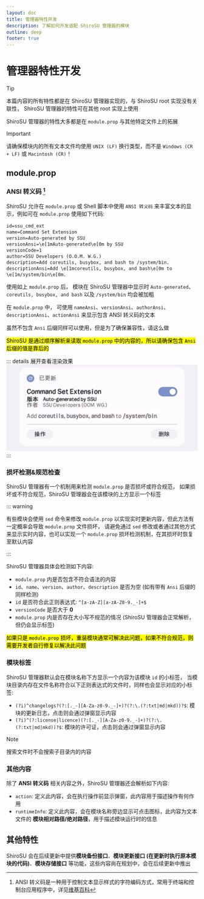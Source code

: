```yaml
---
layout: doc
title: 管理器特性开发
description: 了解如何开发适配 ShiroSU 管理器的模块
outline: deep
footer: true
---
```


# **管理器特性开发**

> [!TIP]
> 本篇内容的所有特性都是在 ShiroSU 管理器实现的，与 ShiroSU root 实现没有关联性，
> ShiroSU 管理器的特性可在其他 root 实现上使用

ShiroSU 管理器的特性大多都是在 `module.prop` 与其他特定文件上的拓展

> [!IMPORTANT]
> 请确保模块内的所有文本文件均使用 `UNIX (LF)` 换行类型，而不是 `Windows (CR + LF)` 或 `Macintosh (CR)`！

## module.prop

### ANSI 转义码 [^1]

ShiroSU 允许在 `module.prop` 或 Shell 脚本中使用 `ANSI 转义码` 来丰富文本的显示，例如可在 `module.prop` 使用如下代码:

```properties {4,8}
id=ssu_cmd_ext
name=Command Set Extension
version=Auto-generated by SSU
versionAnsi=\e[1mAuto-generated\e[0m by SSU
versionCode=1
author=SSU Developers (O.O.M. W.G.)
description=Add coreutils, busybox, and bash to /system/bin.
descriptionAnsi=Add \e[1mcoreutils, busybox, and bash\e[0m to \e[1m/system/bin\e[0m.
```

使用如上 `module.prop` 后，
模块在 ShiroSU 管理器中显示时 `Auto-generated`、`coreutils, busybox, and bash`
以及 `/system/bin` 均会被加粗

在 `module.prop` 中，
可使用 `nameAnsi`、`versionAnsi`、`authorAnsi`、`descriptionAnsi`、`actionAnsi`
来显示包含 ANSI 转义码的文本

虽然不包含 `Ansi` 后缀同样可以使用，但是为了确保兼容性，请这么做

<mark>ShiroSU 是通过顺序解析来读取 `module.prop` 中的内容的，所以请确保包含 `Ansi` 后缀的值是靠后的</mark>

::: details 展开查看渲染效果
![module.prop 渲染效果](/assets/img/module_prop.webp)
:::

### 损坏检测&规范检查

ShiroSU 管理器有一个机制用来检测 `module.prop` 是否损坏或符合规范，
如果损坏或不符合规范，ShiroSU 管理器会在该模块的上方显示一个标签

::: warning

有些模块会使用 `sed` 命令来修改 `module.prop` 以实现实时更新内容，但此方法有一定概率会导致 `module.prop` 文件损坏，
请避免通过 `sed` 修改或者通过其他方式来显示实时内容，也可以实现一个 `module.prop` 损坏检测机制，在其损坏时恢复至默认内容

:::

ShiroSU 管理器具体会检测如下内容:

- `module.prop` 内是否包含不符合语法的内容
- `id`、`name`、`version`、`author`、`description` 是否为空 (如有带有 `Ansi` 后缀的同样检测)
- `id` 是否符合此正则表达式: `^[a-zA-Z][a-zA-Z0-9._-]+$`
- `versionCode` 是否大于 **0**
- `module.prop` 内是否存在大小写不规范的情况 (ShiroSU 管理器会正常解析，但仍会显示标签)

<mark>如果只是 `module.prop` 损坏，重装模块通常可解决此问题，如果不符合规范，则需要开发者自行修复以解决此问题</mark>

### 模块标签

ShiroSU 管理器默认会在模块名称下方显示一个内容为该模块 `id` 的小标签，
当模块目录内存在文件名称符合以下正则表达式的文件时，同样也会显示对应的小标签:

- `(?i)^changelogs?(?:[._-][A-Za-z0-9._-]+)?(?:\.(?:txt|md|mkd))?$`: 模块的更新日志，点击则会通过弹窗显示内容
- `(?i)^(?:license|licence)(?:[._-][A-Za-z0-9._-]+)?(?:\.(?:txt|md|mkd))?$`: 模块的许可证，点击则会通过弹窗显示内容

> [!NOTE]
> 搜索文件时不会搜索子目录内的内容

### 其他内容

除了 **ANSI 转义码** 相关内容之外，ShiroSU 管理器还会解析如下内容:

- `action`: 定义此内容，会在执行操作前显示弹窗，此内容用于描述操作有何作用
- `runtimeInfo`: 定义此内容，会在模块名称旁边显示可点击图标，此内容为文本文件的 **模块相对路径/绝对路径**，用于描述模块运行时的信息

## 其他特性

ShiroSU 会在后续更新中提供**模块备份接口**、**模块更新接口 (在更新时执行原本模块的代码)**、**模块存储接口**
等功能，这些内容尚在规划中，会在后续更新中推出

[^1]: ANSI
转义码是一种用于控制文本显示样式的字符编码方式，常用于终端和控制台应用程序中，详见[维基百科](https://zh.wikipedia.org/wiki/ANSI%E8%BD%AC%E4%B9%89%E5%BA%8F%E5%88%97)
